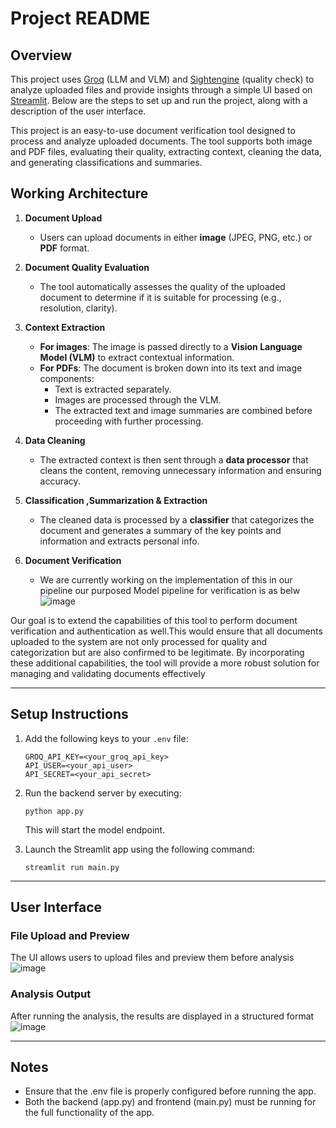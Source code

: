 # Project README

## Overview

This project uses [Groq](https://groq.com/) (LLM and VLM) and [Sightengine](https://sightengine.com/) (quality check) to analyze uploaded files and provide insights through a simple UI based on [Streamlit](https://streamlit.io). Below are the steps to set up and run the project, along with a description of the user interface.

This project is an easy-to-use document verification tool designed to process and analyze uploaded documents. The tool supports both image and PDF files, evaluating their quality, extracting context, cleaning the data, and generating classifications and summaries.

## Working Architecture

1. **Document Upload**
   - Users can upload documents in either **image** (JPEG, PNG, etc.) or **PDF** format.

2. **Document Quality Evaluation**
   - The tool automatically assesses the quality of the uploaded document to determine if it is suitable for processing (e.g., resolution, clarity).

3. **Context Extraction**
   - **For images**: The image is passed directly to a **Vision Language Model (VLM)** to extract contextual information.
   - **For PDFs**: The document is broken down into its text and image components:
     - Text is extracted separately.
     - Images are processed through the VLM.
     - The extracted text and image summaries are combined before proceeding with further processing.

4. **Data Cleaning**
   - The extracted context is then sent through a **data processor** that cleans the content, removing unnecessary information and ensuring accuracy.

5. **Classification ,Summarization & Extraction**
   - The cleaned data is processed by a **classifier** that categorizes the document and generates a summary of the key points and information and extracts personal info.

6. **Document Verification**
   - We are currently working on the implementation of this in our pipeline our purposed Model pipeline for verification is as belw
   ![image](https://github.com/user-attachments/assets/a3b7c315-14d9-4a1e-9f5c-e4904adf9598)

Our goal is to extend the capabilities of this tool to perform document verification and authentication as well.This would ensure that all documents uploaded to the system are not only processed for quality and categorization but are also confirmed to be legitimate. By incorporating these additional capabilities, the tool will provide a more robust solution for managing and validating documents effectively


---

## Setup Instructions

1. Add the following keys to your ```.env``` file:

   ```
   GROQ_API_KEY=<your_groq_api_key>
   API_USER=<your_api_user>
   API_SECRET=<your_api_secret>
   ```
   

3. Run the backend server by executing:

   ```
   python app.py
   ```
   

   This will start the model endpoint.

5. Launch the Streamlit app using the following command:

   ```
   streamlit run main.py
   ```
   

---

## User Interface

### File Upload and Preview

The UI allows users to upload files and preview them before analysis
![image](https://github.com/user-attachments/assets/4bdae180-d2b0-4dae-8f69-85df3d10a7c5)


### Analysis Output

After running the analysis, the results are displayed in a structured format
![image](https://github.com/user-attachments/assets/2d7dd46e-2ab3-4ecc-b4ed-b76f488f5c9e)



---

## Notes

- Ensure that the .env file is properly configured before running the app.
- Both the backend (app.py) and frontend (main.py) must be running for the full functionality of the app.
